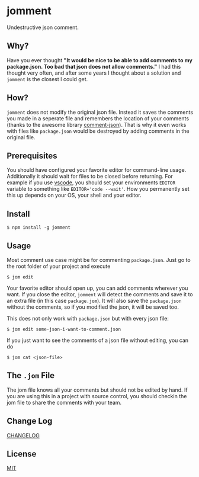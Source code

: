 # jomment

Undestructive json comment.

## Why?

Have you ever thought __"It would be nice to be able to add comments to my package.json. Too bad that json does not allow comments."__
I had this thought very often, and after some years I thought about a solution and `jomment` is the closest I could get.

## How?

`jomment` does not modify the original json file. Instead it saves the comments you made in a seperate file and remembers the location of your comments (thanks to the awesome library [comment-json](https://www.npmjs.com/package/comment-json)). That is why it even works with files like `package.json` would be destroyed by adding comments in the original file.

## Prerequisites

You should have configured your favorite editor for command-line usage. Additionally it should wait for files to be closed before returning.
For example if you use [vscode](https://code.visualstudio.com/docs/editor/command-line), you should set your environments `EDITOR` variable to something like `EDITOR='code --wait'`. 
How you permanently set this up depends on your OS, your shell and your editor.
## Install

    $ npm install -g jomment

## Usage

Most comment use case might be for commenting `package.json`. Just go to the root folder of your project and execute

    $ jom edit 

Your favorite editor should open up, you can add comments wherever you want. If you close the editor, `jomment` will detect the comments and save it to an extra file (in this case `package.jom`). It will also save the `package.json` without the comments, so if you modified the json, it will be saved too.

This does not only work with `package.json` but with every json file:

    $ jom edit some-json-i-want-to-comment.json

If you just want to see the comments of a json file without editing, you can do

    $ jom cat <json-file>
## The `.jom` File

The jom file knows all your comments but should not be edited by hand. If you are using this in a project with source control, you should checkin the jom file to share the comments with your team.

## Change Log

[CHANGELOG](CHANGELOG.md)
## License

[MIT](LICENSE)